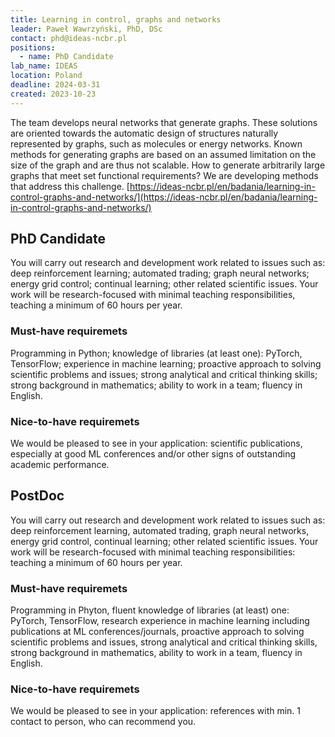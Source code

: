 ```yaml
---
title: Learning in control, graphs and networks
leader: Paweł Wawrzyński, PhD, DSc
contact: phd@ideas-ncbr.pl
positions:
  - name: PhD Candidate
lab_name: IDEAS
location: Poland
deadline: 2024-03-31
created: 2023-10-23
---
```


The team develops neural networks that generate graphs. These solutions are oriented towards the automatic design of structures naturally represented by graphs, such as molecules or energy networks. Known methods for generating graphs are based on an assumed limitation on the size of the graph and are thus not scalable. How to generate arbitrarily large graphs that meet set functional requirements? We are developing methods that address this challenge. [https://ideas-ncbr.pl/en/badania/learning-in-control-graphs-and-networks/](https://ideas-ncbr.pl/en/badania/learning-in-control-graphs-and-networks/)

## PhD Candidate

You will carry out research and development work related to issues such as: deep reinforcement learning; automated trading; graph neural networks; energy grid control; continual learning; other related scientific issues. Your work will be research-focused with minimal teaching responsibilities, teaching a minimum of 60 hours per year.

### Must-have requiremets

Programming in Python; knowledge of libraries (at least one): PyTorch, TensorFlow; experience in machine learning; proactive approach to solving scientific problems and issues; strong analytical and critical thinking skills; strong background in mathematics; ability to work in a team; fluency in English.

### Nice-to-have requiremets 

We would be pleased to see in your application: scientific publications, especially at good ML conferences and/or other signs of outstanding academic performance.

## PostDoc

You will carry out research and development work related to issues such as: deep reinforcement learning, automated trading, graph neural networks, energy grid control, continual learning; other related scientific issues. Your work will be research-focused with minimal teaching responsibilities: teaching a minimum of 60 hours per year.

### Must-have requiremets

Programming in Phyton, fluent knowledge of libraries (at least) one: PyTorch, TensorFlow, research experience in machine learning including publications at ML conferences/journals, proactive approach to solving scientific problems and issues, strong analytical and critical thinking skills, strong background in mathematics, ability to work in a team, fluency in English.

### Nice-to-have requiremets 

We would be pleased to see in your application: references with min. 1 contact to person, who can recommend you.